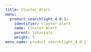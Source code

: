 ```yaml
---
title: Cluster Alert
menu:
  product_searchlight_4.0.1:
    identifier: cluster-alert
    name: Cluster Alert
    parent: tutorials
    weight: 5
menu_name: product_searchlight_4.0.1 
---
```

